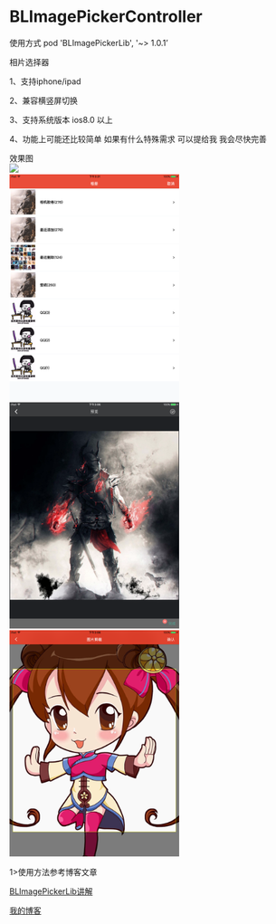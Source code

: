 # BLImagePickerController
使用方式
pod 'BLImagePickerLib', '~> 1.0.1’

相片选择器

1、支持iphone/ipad 

2、兼容横竖屏切换

3、支持系统版本 ios8.0 以上

4、功能上可能还比较简单 如果有什么特殊需求 可以提给我 我会尽快完善



效果图
<br>
<img height="400" src="/images/list.png"/>
<br>
<img height="400" src="/images/group.png"/>
<br>
<img height="400" src="/images/109F3CE5F9F780A8AB6A37BBE4E1805F.png"/>
<br>
<img height="400" src="/images/2B5A8B83A58398B892CFB4A2FC14C9A8.png"/>
<br>

1>使用方法参考博客文章

[BLImagePickerLib讲解](https://my.oschina.net/iceTear/blog/1498504)  

[我的博客](https://my.oschina.net/iceTear/blog)  
